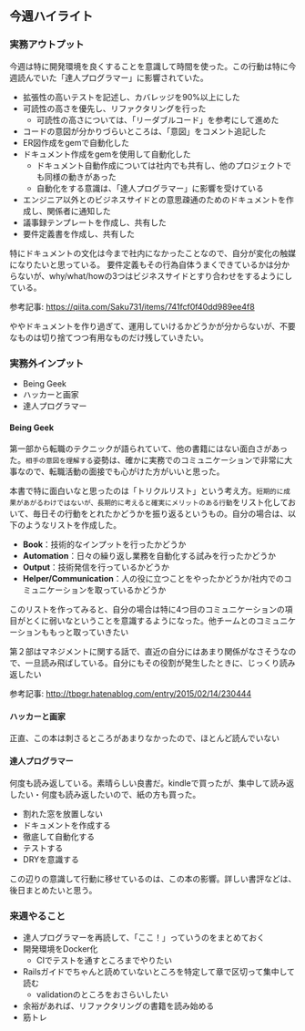 ## 今週ハイライト

### 実務アウトプット

今週は特に開発環境を良くすることを意識して時間を使った。この行動は特に今週読んでいた「達人プログラマー」に影響されていた。

- 拡張性の高いテストを記述し、カバレッジを90%以上にした
- 可読性の高さを優先し、リファクタリングを行った
    - 可読性の高さについては、「リーダブルコード」を参考にして進めた
- コードの意図が分かりづらいところは、「意図」をコメント追記した
- ER図作成をgemで自動化した
- ドキュメント作成をgemを使用して自動化した
    - ドキュメント自動作成については社内でも共有し、他のプロジェクトでも同様の動きがあった
    - 自動化をする意識は、「達人プログラマー」に影響を受けている
- エンジニア以外とのビジネスサイドとの意思疎通のためのドキュメントを作成し、関係者に通知した
- 議事録テンプレートを作成し、共有した
- 要件定義書を作成し、共有した

特にドキュメントの文化は今まで社内になかったことなので、自分が変化の触媒になりたいと思っている。
要件定義もその行為自体うまくできているかは分からないが、why/what/howの3つはビジネスサイドとすり合わせをするようにしている。

参考記事: https://qiita.com/Saku731/items/741fcf0f40dd989ee4f8

ややドキュメントを作り過ぎて、運用していけるかどうかが分からないが、不要なものは切り捨てつつ有用なものだけ残していきたい。

### 実務外インプット

- Being Geek
- ハッカーと画家
- 達人プログラマー

#### Being Geek

第一部から転職のテクニックが語られていて、他の書籍にはない面白さがあった。`相手の意図を理解する`姿勢は、確かに実務でのコミュニケーションで非常に大事なので、転職活動の面接でも心がけた方がいいと思った。

本書で特に面白いなと思ったのは「トリクルリスト」という考え方。`短期的に成果があがるわけではないが、長期的に考えると確実にメリットのある行動`をリスト化しておいて、毎日その行動をとれたかどうかを振り返るというもの。自分の場合は、以下のようなリストを作成した。

- **Book**：技術的なインプットを行ったかどうか
- **Automation**：日々の繰り返し業務を自動化する試みを行ったかどうか
- **Output**：技術発信を行っているかどうか
- **Helper/Communication**：人の役に立つことをやったかどうか/社内でのコミュニケーションを取っているかどうか

このリストを作ってみると、自分の場合は特に4つ目のコミュニケーションの項目がとくに弱いなということを意識するようになった。他チームとのコミュニケーションももっと取っていきたい

第２部はマネジメントに関する話で、直近の自分にはあまり関係がなさそうなので、一旦読み飛ばしている。自分にもその役割が発生したときに、じっくり読み返したい

参考記事: http://tbpgr.hatenablog.com/entry/2015/02/14/230444

#### ハッカーと画家

正直、この本は刺さるところがあまりなかったので、ほとんど読んでいない

#### 達人プログラマー

何度も読み返している。素晴らしい良書だ。kindleで買ったが、集中して読み返したい・何度も読み返したいので、紙の方も買った。

- 割れた窓を放置しない
- ドキュメントを作成する
- 徹底して自動化する
- テストする
- DRYを意識する

この辺りの意識して行動に移せているのは、この本の影響。詳しい書評などは、後日まとめたいと思う。

### 来週やること

- 達人プログラマーを再読して、「ここ！」っていうのをまとめておく
- 開発環境をDocker化
    - CIでテストを通すところまでやりたい
- Railsガイドでちゃんと読めていないところを特定して章で区切って集中して読む
    - validationのところをおさらいしたい
- 余裕があれば、リファクタリングの書籍を読み始める
- 筋トレ
